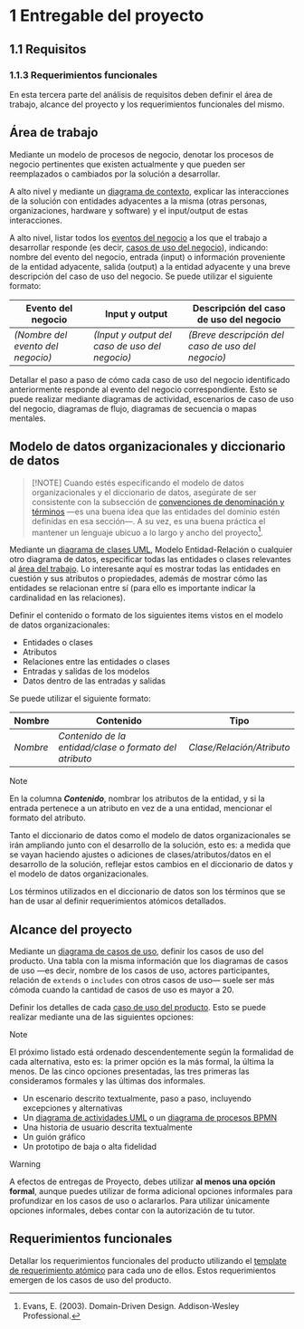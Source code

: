 # 1 Entregable del proyecto

## 1.1 Requisitos

<!-- TAG: Must have -->
### 1.1.3 Requerimientos funcionales

En esta tercera parte del análisis de requisitos deben definir el área de
trabajo, alcance del proyecto y los requerimientos funcionales del mismo.

<!-- TAG: Must have -->
## Área de trabajo

<!-- TAG: Must have -->
<!-- SECCIÓN: Situación actual -->
<!-- TODO Agregar definición y link para 'modelo de procesos de negocio' -->
Mediante un modelo de procesos de negocio, denotar los procesos de negocio
pertinentes que existen actualmente y que pueden ser reemplazados o cambiados
por la solución a desarrollar.

<!-- TAG: Must have -->
<!-- SECCIÓN: Interfaces pertinentes al trabajo -->
A alto nivel y mediante un [diagrama de
contexto](../2_Tecnicas_y_herramientas/2_1_2_Diagramas_de_contexto.md), explicar
las interacciones de la solución con entidades adyacentes a la misma (otras
personas, organizaciones, hardware y software) y el input/output de estas
interacciones.

<!-- TAG: Must have -->
<!-- SECCIÓN: Eventos y casos de uso del negocio -->
A alto nivel, listar todos los [eventos del
negocio](/4_Conceptos/4_Evento_del_negocio.md) a los que el trabajo a
desarrollar responde (es decir, [casos de uso del
negocio](../4_Conceptos/4_Caso_de_uso_del_negocio.md)), indicando: nombre del
evento del negocio, entrada (input) o información proveniente de la entidad
adyacente, salida (output) a la entidad adyacente y una breve descripción del
caso de uso del negocio. Se puede utilizar el siguiente formato:

| Evento del negocio                | Input y output                                 | Descripción del caso de uso del negocio           |
| -------------------------------- | ---------------------------------------------- | ------------------------------------------------- |
| *(Nombre del evento del negocio)* | *(Input y output del caso de uso del negocio)* | *(Breve descripción del caso de uso del negocio)* |

<!-- TAG: Must have -->
<!-- SECCIÓN: Especificación de los casos de uso del negocio -->
Detallar el paso a paso de cómo cada caso de uso del negocio identificado
anteriormente responde al evento del negocio correspondiente. Esto se puede
realizar mediante diagramas de actividad, escenarios de caso de uso del negocio,
diagramas de flujo, diagramas de secuencia o mapas mentales.

<!-- TAG: Must have -->
## Modelo de datos organizacionales y diccionario de datos

> [!NOTE] Cuando estés especificando el modelo de datos organizacionales y el
> diccionario de datos, asegúrate de ser consistente con la subsección de
> [convenciones de denominación y
> términos](./1_1_2_Restricciones_del_proyecto.md#convenciones-de-denominación-y-términos)
> —es una buena idea que las entidades del dominio estén definidas en esa
> sección—. A su vez, es una buena práctica el mantener un lenguaje ubicuo a lo
> largo y ancho del proyecto[^1].

<!-- TAG: Must have -->
<!-- SECCIÓN: Modelo de datos organizacionales -->
<!-- TODO Agregar definición y link a 'Modelo Entidad-Relación' -->
Mediante un [diagrama de clases
UML](../2_Tecnicas_y_herramientas/2_3_1_Diagramas_de_clases_UML.md), Modelo
Entidad-Relación o cualquier otro diagrama de datos, especificar todas las
entidades o clases relevantes al [área del
trabajo](../4_Conceptos/4_Trabajo_y_area_de_trabajo.md). Lo interesante aquí es
mostrar todas las entidades en cuestión y sus atributos o propiedades, además de
mostrar cómo las entidades se relacionan entre sí (para ello es importante
indicar la cardinalidad en las relaciones).

<!-- TAG: Must have -->
<!-- SECCIÓN: Diccionario de datos -->
Definir el contenido o formato de los siguientes items vistos en el modelo de
datos organizacionales:

* Entidades o clases
* Atributos
* Relaciones entre las entidades o clases
* Entradas y salidas de los modelos
* Datos dentro de las entradas y salidas

Se puede utilizar el siguiente formato:

| Nombre | Contenido | Tipo |
|--------|-----------|------|
| *Nombre* | *Contenido de la entidad/clase o formato del atributo* | *Clase/Relación/Atributo* |

> [!NOTE]
> En la columna ***Contenido***, nombrar los atributos de la entidad, y si la
> entrada pertenece a un atributo en vez de a una entidad, mencionar el formato
> del atributo.

Tanto el diccionario de datos como el modelo de datos organizacionales se irán
ampliando junto con el desarrollo de la solución, esto es: a medida que se vayan
haciendo ajustes o adiciones de clases/atributos/datos en el desarrollo de la
solución, reflejar estos cambios en el diccionario de datos y el modelo de datos
organizacionales.

Los términos utilizados en el diccionario de datos son los términos que se han
de usar al definir requerimientos atómicos detallados.

<!-- TAG: Must have -->
## Alcance del proyecto

<!-- TAG: Must have -->
<!-- SECCIÓN: Diagrama o tabla de casos de uso -->
Mediante un [diagrama de casos de
uso](/2_Tecnicas_y_herramientas/2_4_2_Diagramas_de_casos_de_uso_UML.md), definir
los casos de uso del producto. Una tabla con la misma información que los
diagramas de casos de uso —es decir, nombre de los casos de uso, actores
participantes, relación de `extends` o `includes` con otros casos de uso— suele
ser más cómoda cuando la cantidad de casos de uso es mayor a 20.

<!-- TAG: Must have -->
<!-- SECCIÓN: Detalles de los casos de uso del producto -->
Definir los detalles de cada [caso de uso del
producto](../4_Conceptos/4_Caso_de_uso_del_producto.md). Esto se puede realizar
mediante una de las siguientes opciones:

> [!NOTE]
> El próximo listado está ordenado descendentemente según la formalidad
> de cada alternativa, esto es: la primer opción es la más formal, la última la
> menos. De las cinco opciones presentadas, las tres primeras las consideramos
> formales y las últimas dos informales.

* Un escenario descrito textualmente, paso a paso, incluyendo excepciones y
  alternativas
* Un [diagrama de actividades
  UML](../2_Tecnicas_y_herramientas/2_4_1_Diagramas_de_actividades_UML.md) o un
  [diagrama de procesos
  BPMN](/2_Tecnicas_y_herramientas/2_4_4_Diagramas_BPMN.md)
* Una historia de usuario descrita textualmente
* Un guión gráfico
* Un prototipo de baja o alta fidelidad

> [!WARNING]
> A efectos de entregas de Proyecto, debes utilizar **al menos una
> opción formal**, aunque puedes utilizar de forma adicional opciones informales
> para profundizar en los casos de uso o aclararlos. Para utilizar únicamente
> opciones informales, debes contar con la autorización de tu tutor.

<!-- TAG: Must have -->
## Requerimientos funcionales

Detallar los requerimientos funcionales del producto utilizando el [template de
requerimiento atómico](../3_Plantillas/3_1_Requerimiento_atomico.md) para cada
uno de ellos. Estos requerimientos emergen de los casos de uso del producto.

[^1]: Evans, E. (2003). Domain-Driven Design. Addison-Wesley Professional.
